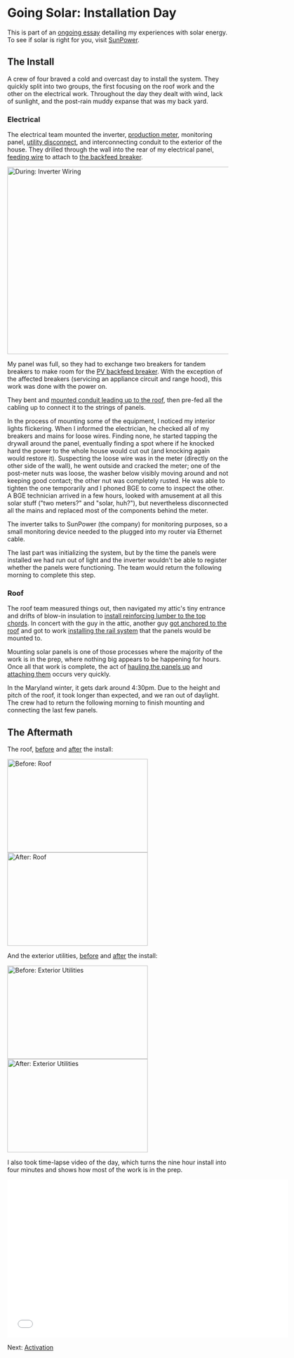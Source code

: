 <!-- title: Solar Installation Day -->
<!-- categories: howto,essay -->
<!-- tags: solar -->
<!-- published: 2014-12-07T15:52:00-05:00 -->
<!-- updated: 2016-04-27T17:09:00-05:00 -->
<!-- summary: Part of the Going Solar series. What to expect on installation day, including pictures and video. -->

# Going Solar: Installation Day

This is part of an [ongoing essay](/v2/solar/) detailing my experiences with solar energy. To see if solar is right for you, visit [SunPower](https://tinyurl.com/y34p2jhu).

## The Install

A crew of four braved a cold and overcast day to install the system. They quickly split into two groups, the first focusing on the roof work and the other on the electrical work. Throughout the day they dealt with wind, lack of sunlight, and the post-rain muddy expanse that was my back yard.

### Electrical

The electrical team mounted the inverter, [production meter](https://www.flickr.com/photos/techmsg/15933619976/in/set-72157649099138418), monitoring panel, [utility disconnect](https://www.flickr.com/photos/techmsg/15957424891/in/set-72157649099138418), and interconnecting conduit to the exterior of the house. They drilled through the wall into the rear of my electrical panel, [feeding wire](https://www.flickr.com/photos/techmsg/15940960202/in/set-72157649099138418) to attach to [the backfeed breaker](https://www.flickr.com/photos/techmsg/15339770263/in/set-72157649099138418).

<a href="https://www.flickr.com/photos/techmsg/15754191608" title="During: Inverter Wiring by Alex, on Flickr"><img src="https://farm9.staticflickr.com/8618/15754191608_9fe875a085_z.jpg" width="640" height="427" alt="During: Inverter Wiring"></a>

My panel was full, so they had to exchange two breakers for tandem breakers to make room for the [PV backfeed breaker](https://www.flickr.com/photos/techmsg/15339770263/in/set-72157649099138418). With the exception of the affected breakers (servicing an appliance circuit and range hood), this work was done with the power on.

They bent and [mounted conduit leading up to the roof](https://www.flickr.com/photos/techmsg/15321990253/in/set-72157649099138418), then pre-fed all the cabling up to connect it to the strings of panels.

In the process of mounting some of the equipment, I noticed my interior lights flickering. When I informed the electrician, he checked all of my breakers and mains for loose wires. Finding none, he started tapping the drywall around the panel, eventually finding a spot where if he knocked hard the power to the whole house would cut out (and knocking again would restore it). Suspecting the loose wire was in the meter (directly on the other side of the wall), he went outside and cracked the meter; one of the post-meter nuts was loose, the washer below visibly moving around and not keeping good contact; the other nut was completely rusted. He was able to tighten the one temporarily and I phoned BGE to come to inspect the other. A BGE technician arrived in a few hours, looked with amusement at all this solar stuff ("two meters?" and "solar, huh?"), but nevertheless disconnected all the mains and replaced most of the components behind the meter.

The inverter talks to SunPower (the company) for monitoring purposes, so a small monitoring device needed to the plugged into my router via Ethernet cable.

The last part was initializing the system, but by the time the panels were installed we had run out of light and the inverter wouldn't be able to register whether the panels were functioning. The team would return the following morning to complete this step.

### Roof

The roof team measured things out, then navigated my attic's tiny entrance and drifts of blow-in insulation to [install reinforcing lumber to the top chords](https://www.flickr.com/photos/techmsg/15773668487/in/set-72157649099138418). In concert with the guy in the attic, another guy [got anchored to the roof](https://www.flickr.com/photos/techmsg/15941622745/in/set-72157649099138418) and got to work [installing the rail system](https://www.flickr.com/photos/techmsg/15755590269/in/set-72157649099138418) that the panels would be mounted to.

Mounting solar panels is one of those processes where the majority of the work is in the prep, where nothing big appears to be happening for hours. Once all that work is complete, the act of [hauling the panels up](https://www.flickr.com/photos/techmsg/15915813646/in/set-72157649099138418) and [attaching them](https://www.flickr.com/photos/techmsg/15319359454/in/set-72157649099138418) occurs very quickly.

In the Maryland winter, it gets dark around 4:30pm. Due to the height and pitch of the roof, it took longer than expected, and we ran out of daylight. The crew had to return the following morning to finish mounting and connecting the last few panels.

## The Aftermath

The roof, [before](https://www.flickr.com/photos/techmsg/15915812156/in/set-72157649099138418) and [after](https://www.flickr.com/photos/techmsg/15773374629/in/set-72157649099138418) the install:

<a href="https://www.flickr.com/photos/techmsg/15915812156" title="Before: Roof by Alex, on Flickr"><img src="https://farm9.staticflickr.com/8608/15915812156_5acdb7be61_n.jpg" width="320" height="213" alt="Before: Roof"></a> <a href="https://www.flickr.com/photos/techmsg/15773374629" title="After: Roof by Alex, on Flickr"><img src="https://farm8.staticflickr.com/7494/15773374629_2083c9da0c_n.jpg" width="320" height="213" alt="After: Roof"></a>

And the exterior utilities, [before](https://www.flickr.com/photos/techmsg/15710692228/in/set-72157649099138418) and [after](https://www.flickr.com/photos/techmsg/15339772093/in/set-72157649099138418) the install:

<a href="https://www.flickr.com/photos/techmsg/15710692228" title="Before: Exterior Utilities by Alex, on Flickr"><img src="https://farm9.staticflickr.com/8611/15710692228_1162bf7e55_n.jpg" width="320" height="213" alt="Before: Exterior Utilities"></a> <a href="https://www.flickr.com/photos/techmsg/15339772093" title="After: Exterior Utilities by Alex, on Flickr"><img src="https://farm9.staticflickr.com/8624/15339772093_cb8f265852_n.jpg" width="320" height="213" alt="After: Exterior Utilities"></a>

I also took time-lapse video of the day, which turns the nine hour install into four minutes and shows how most of the work is in the prep.

<iframe width="640" height="360" src="//www.youtube.com/embed/TPCUCNalWRg?rel=0" frameborder="0" allowfullscreen></iframe>
 
Next: [Activation](/v2/solar/solar-activation.html)
